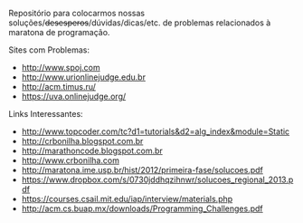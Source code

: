 Repositório para colocarmos nossas soluções/~~desesperos~~/dúvidas/dicas/etc. de problemas relacionados à maratona de programação.

Sites com Problemas:

- http://www.spoj.com
- http://www.urionlinejudge.edu.br
- http://acm.timus.ru/
- https://uva.onlinejudge.org/

Links Interessantes:

- http://www.topcoder.com/tc?d1=tutorials&d2=alg_index&module=Static
- http://crbonilha.blogspot.com.br
- http://marathoncode.blogspot.com.br
- http://www.crbonilha.com
- http://maratona.ime.usp.br/hist/2012/primeira-fase/solucoes.pdf
- https://www.dropbox.com/s/0730jddhqzihnwr/solucoes_regional_2013.pdf
- https://courses.csail.mit.edu/iap/interview/materials.php
- http://acm.cs.buap.mx/downloads/Programming_Challenges.pdf

